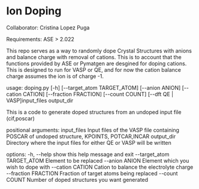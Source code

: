 # Ion Doping

Collaborator: Cristina Lopez Puga

Requirements: ASE > 2.022

This repo serves as a way to randomly dope Crystal Structures with anions and balance charge with removal of cations. This is to account that the functions provided by ASE or Pymatgen are desgined for doping cations. This is designed to run for VASP or QE, and for now the cation balance charge assumes the ion is of charge -1. 

usage: doping.py [-h] [--target_atom TARGET_ATOM] [--anion ANION] [--cation CATION] [--fraction FRACTION] [--count COUNT] [--dft QE | VASP]input_files output_dir

This is a code to generate doped structures from an undoped input file (cif,poscar)

positional arguments:
  input_files           Input files of the VASP file containing POSCAR of undoped structure, KPOINTS, POTCAR,INCAR
  output_dir            Directory where the input files for either QE or VASP will be written

options:
  -h, --help            show this help message and exit
  --target_atom TARGET_ATOM
                        Element to be replaced
  --anion ANION         Element which you wish to dope with
  --cation CATION       Cation to balance the electrolyte charge
  --fraction FRACTION   Fraction of target atoms being replaced
  --count COUNT         Number of doped structures you want generated
